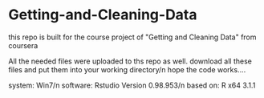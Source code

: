 Getting-and-Cleaning-Data
=========================

this repo is built for the course project of "Getting and Cleaning Data" from coursera

All the needed files were uploaded to ths repo as well. download all these files and put them into your working directory/n
hope the code works....


system: Win7/n
software: Rstudio Version 0.98.953/n
based on: R x64 3.1.1



